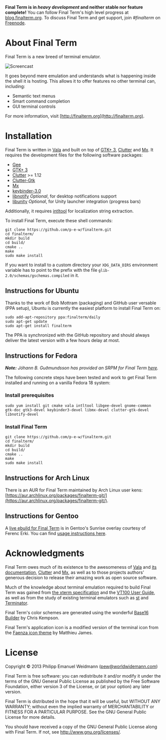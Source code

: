 **Final Term is in *heavy development* and neither stable nor feature complete!** You can follow Final Term's high level progress at [blog.finalterm.org](http://blog.finalterm.org). To discuss Final Term and get support, join *#finalterm* on [Freenode](http://freenode.net).

# About Final Term

Final Term is a new breed of terminal emulator.

![Screencast](http://finalterm.org/screencast.gif)

It goes beyond mere emulation and understands what is happening inside the shell it is hosting. This allows it to offer features no other terminal can, including:

* Semantic text menus
* Smart command completion
* GUI terminal controls

For more information, visit [http://finalterm.org](http://finalterm.org).

# Installation

Final Term is written in [Vala](https://live.gnome.org/Vala) and built on top of [GTK+ 3](http://www.gtk.org), [Clutter](http://blogs.gnome.org/clutter/) and [Mx](https://github.com/clutter-project/mx). It requires the development files for the following software packages:

* [Gee](https://live.gnome.org/Libgee)
* [GTK+ 3](http://www.gtk.org)
* [Clutter](http://blogs.gnome.org/clutter/) >= 1.12
* [Clutter-Gtk](http://blogs.gnome.org/clutter/)
* [Mx](https://github.com/clutter-project/mx)
* [keybinder-3.0](https://github.com/engla/keybinder/tree/keybinder-3.0)
* [libnotify](https://developer.gnome.org/libnotify/) _Optional_, for desktop notifications support
* [libunity](https://launchpad.net/libunity) _Optional_, for Unity launcher integration (progress bars)

Additionally, it requires [intltool](http://freedesktop.org/wiki/Software/intltool/) for localization string extraction.

To install Final Term, execute these shell commands:

```
git clone https://github.com/p-e-w/finalterm.git
cd finalterm/
mkdir build
cd build/
cmake ..
make
sudo make install
```

If you want to install to a custom directory your `XDG_DATA_DIRS` environment variable has to point to the prefix with the file `glib-2.0/schemas/gschemas.compiled` in it.

## Instructions for Ubuntu

Thanks to the work of Bob Mottram (packaging) and GitHub user versable (PPA setup), Ubuntu is currently the easiest platform to install Final Term on:

```
sudo add-apt-repository ppa:finalterm/daily
sudo apt-get update
sudo apt-get install finalterm
```

The PPA is synchronized with the GitHub repository and should always deliver the latest version with a few hours delay at most.

## Instructions for Fedora

_**Note:** Jóhann B. Guðmundsson has provided an SRPM for Final Term [here](https://docs.google.com/file/d/0B48uS582CBl8QkZ5UnRiSzhnTVU/edit)._

The following concrete steps have been tested and work to get Final Term installed and running on a vanilla Fedora 18 system:

### Install prerequisites

```
sudo yum install git cmake vala intltool libgee-devel gnome-common gtk-doc gtk3-devel keybinder3-devel libmx-devel clutter-gtk-devel libnotify-devel
```

### Install Final Term

```
git clone https://github.com/p-e-w/finalterm.git
cd finalterm/
mkdir build
cd build/
cmake ..
make
sudo make install
```

## Instructions for Arch Linux

There is an AUR for Final Term maintained by Arch Linux user kens: [https://aur.archlinux.org/packages/finalterm-git/](https://aur.archlinux.org/packages/finalterm-git/).

## Instructions for Gentoo

A [live ebuild for Final Term](http://overlays.gentoo.org/proj/sunrise/browser/x11-terms/finalterm) is in Gentoo's Sunrise overlay courtesy of Ferenc Erki. You can find [usage instructions here](http://overlays.gentoo.org/proj/sunrise).

# Acknowledgments

Final Term owes much of its existence to the awesomeness of [Vala](https://live.gnome.org/Vala) and [its documentation](http://valadoc.org), [Clutter](http://blogs.gnome.org/clutter/) and [Mx](https://github.com/clutter-project/mx), as well as to those projects authors' generous decision to release their amazing work as open source software.

Much of the knowledge about terminal emulation required to build Final Term was gained from [the xterm specification](http://invisible-island.net/xterm/ctlseqs/ctlseqs.html) and the [VT100 User Guide](http://vt100.net/docs/vt100-ug/contents.html), as well as from the study of existing terminal emulators such as [st](http://st.suckless.org) and [Terminator](http://software.jessies.org/terminator/).

Final Term's color schemes are generated using the wonderful [Base16 Builder](https://github.com/chriskempson/base16-builder) by Chris Kempson.

Final Term's application icon is a modified version of the terminal icon from the [Faenza icon theme](http://tiheum.deviantart.com/art/Faenza-Icons-173323228) by Matthieu James.

# License

Copyright © 2013 Philipp Emanuel Weidmann (<pew@worldwidemann.com>)

Final Term is free software: you can redistribute it and/or modify it under the terms of the GNU General Public License as published by the Free Software Foundation, either version 3 of the License, or (at your option) any later version.

Final Term is distributed in the hope that it will be useful, but WITHOUT ANY WARRANTY; without even the implied warranty of MERCHANTABILITY or FITNESS FOR A PARTICULAR PURPOSE.  See the GNU General Public License for more details.

You should have received a copy of the GNU General Public License along with Final Term.  If not, see <http://www.gnu.org/licenses/>.

